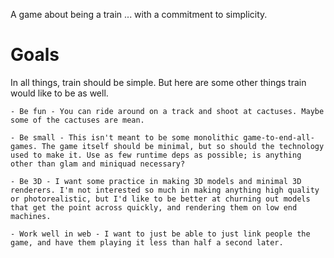 A game about being a train ... with a commitment to simplicity.

# Goals
In all things, train should be simple.
But here are some other things train would like to be as well.

    - Be fun - You can ride around on a track and shoot at cactuses. Maybe some of the cactuses are mean.

    - Be small - This isn't meant to be some monolithic game-to-end-all-games. The game itself should be minimal, but so should the technology used to make it. Use as few runtime deps as possible; is anything other than glam and miniquad necessary?

    - Be 3D - I want some practice in making 3D models and minimal 3D renderers. I'm not interested so much in making anything high quality or photorealistic, but I'd like to be better at churning out models that get the point across quickly, and rendering them on low end machines.

    - Work well in web - I want to just be able to just link people the game, and have them playing it less than half a second later.
